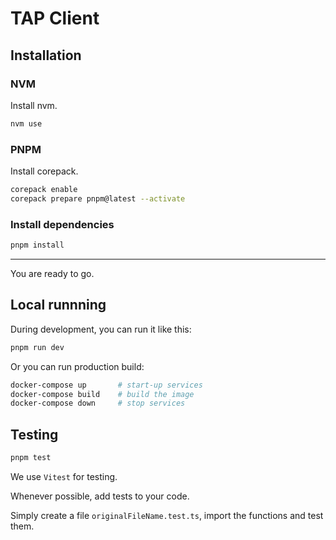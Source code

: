 # TAP Client

## Installation

### NVM

Install nvm.

```sh
nvm use
```

### PNPM

Install corepack.

```sh
corepack enable
corepack prepare pnpm@latest --activate
```

### Install dependencies

```sh
pnpm install
```

---

You are ready to go.

## Local runnning

During development, you can run it like this:

```sh
pnpm run dev
```

Or you can run production build:

```sh
docker-compose up       # start-up services
docker-compose build    # build the image
docker-compose down     # stop services
```

## Testing

```sh
pnpm test
```

We use `Vitest` for testing.

Whenever possible, add tests to your code.

Simply create a file `originalFileName.test.ts`, import the functions and test them.
